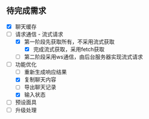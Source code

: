 ## 待完成需求

+ [x] 聊天缓存
+ [ ] 请求通信 - 流式请求
  + [x] 第一阶段先获取所有，不采用流式获取
    + [x] 完成流式获取，采用fetch获取
  + [ ] 第二阶段采用ws通信，由后台服务器实现流式请求
+ [ ] 功能优化
  + [ ] 重新生成响应结果
  + [x] 复制聊天内容
  + [ ] 导出聊天记录
  + [x] 输入状态
+ [ ] 预设面具
+ [ ] 升级处理
